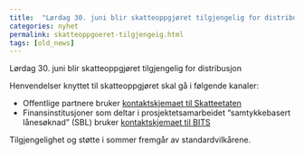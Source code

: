 ```yaml
---
title:  "Lørdag 30. juni blir skatteoppgjøret tilgjengelig for distribusjon"
categories: nyhet
permalink: skatteoppgoeret-tilgjengeig.html
tags: [old_news]
---
```


Lørdag 30. juni blir skatteoppgjøret tilgjengelig for distribusjon
 
Henvendelser knyttet til skatteoppgjøret skal gå i følgende kanaler: 

* Offentlige partnere bruker [kontaktskjemaet til Skatteetaten](https://www.skatteetaten.no/bedrift-og-organisasjon/starte-og-drive/bestill-attester-og-tilgang-pa-data/skatteetatens-datasamarbeid/skatte--og-inntektsopplysninger/brukerstotte-datasamarbeid/)
* Finansinstitusjoner som deltar i prosjektetsamarbeidet “samtykkebasert lånesøknad” (SBL) bruker [kontaktskjemaet til BITS](https://www.bits.no/skjema-for-sbl)
 
Tilgjengelighet og støtte i sommer fremgår av standardvilkårene.

